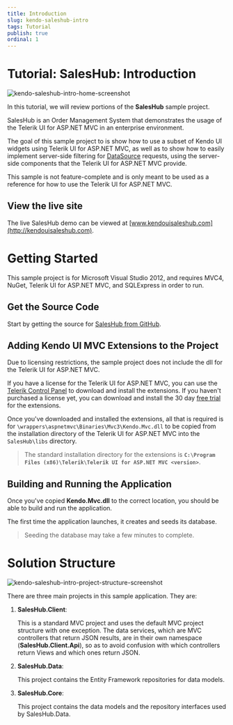 ```yaml
---
title: Introduction
slug: kendo-saleshub-intro
tags: Tutorial
publish: true
ordinal: 1
---
```


# Tutorial: SalesHub: Introduction

![kendo-saleshub-intro-home-screenshot](images/kendo-saleshub-intro-home-screenshot.png)

In this tutorial, we will review portions of the **SalesHub** sample project.

SalesHub is an Order Management System that demonstrates the usage of the Telerik UI for ASP.NET MVC in
an enterprise environment.

The goal of this sample project to is show how to use a subset of Kendo UI widgets using Telerik UI for ASP.NET MVC, as well as
to show how to easily implement server-side filtering for [DataSource](/kendo-ui/api/framework/datasource) requests, using the
server-side components that the Telerik UI for ASP.NET MVC provide.

This sample is not feature-complete and is only meant to be used as a reference for how to use the Telerik UI for ASP.NET MVC.

## View the live site

The live SalesHub demo can be viewed at [www.kendouisaleshub.com](http://kendouisaleshub.com).

# Getting Started

This sample project is for Microsoft Visual Studio 2012, and requires MVC4, NuGet, Telerik UI for ASP.NET MVC, and SQLExpress in order to run.

## Get the Source Code

Start by getting the source for [SalesHub from GitHub](https://github.com/telerik/kendo-saleshub-demo).

## Adding Kendo UI MVC Extensions to the Project

Due to licensing restrictions, the sample project does not include the dll for the Telerik UI for ASP.NET MVC.

If you have a license for the Telerik UI for ASP.NET MVC, you can use the [Telerik Control Panel](http://www.telerik.com/download-trial-file.aspx?pid=972)
to download and install the extensions. If you haven't purchased a license yet, you can download and install the 30 day [free trial](http://www.telerik.com/download/kendo-ui-complete)
for the extensions.

Once you've downloaded and installed the extensions, all that is required is for `\wrappers\aspnetmvc\Binaries\Mvc3\Kendo.Mvc.dll` to be copied from the installation
directory of the Telerik UI for ASP.NET MVC into the `SalesHub\libs` directory.

> The standard installation directory for the extensions is **`C:\Program Files (x86)\Telerik\Telerik UI for ASP.NET MVC <version>`**.

## Building and Running the Application

Once you've copied **Kendo.Mvc.dll** to the correct location, you should be able to build and run the application.

The first time the application launches, it creates and seeds its database.

> Seeding the database may take a few minutes to complete.

# Solution Structure

![kendo-saleshub-intro-project-structure-screenshot](images/kendo-saleshub-intro-project-structure-screenshot.png)

There are three main projects in this sample application. They are:

1. **SalesHub.Client**:

    This is a standard MVC project and uses the default MVC project structure with one exception. The data services, which
    are MVC controllers that return JSON results, are in their own namespace (**SalesHub.Client.Api**), so as to avoid confusion
    with which controllers return Views and which ones return JSON.

2. **SalesHub.Data**:

    This project contains the Entity Framework repositories for data models.

3. **SalesHub.Core**:

    This project contains the data models and the repository interfaces used by SalesHub.Data.
